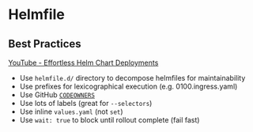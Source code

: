 # Helmfile

## Best Practices

[YouTube - Effortless Helm Chart Deployments][1]

* Use `helmfile.d/` directory to decompose helmfiles for maintainability
* Use prefixes for lexicographical  execution (e.g. 0100.ingress.yaml)
* Use GitHub [`CODEOWNERS`][2]
* Use lots of labels (great for `--selectors`)
* Use inline `values.yaml` (not `set`)
* Use `wait: true` to block until rollout complete (fail fast)

[1]:https://www.youtube.com/watch?v=WPflHwbZgHM
[2]:https://help.github.com/articles/about-code-owners/